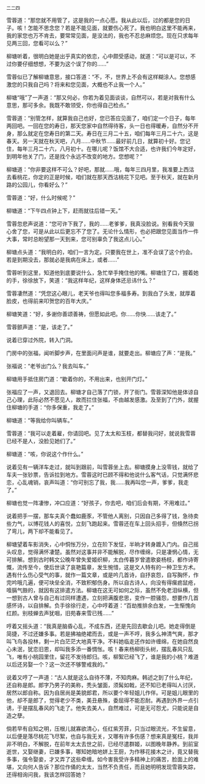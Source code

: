     二二四 

   雪蓉道：“那您就不用管了，这是我的一点心愿。我从此以后，过的都是您的日子。咳！怎能不思念您？若是不能见面，就要伤心死了。我也明白这里不能再来，我的家您也万不肯去，要常常见面，是没法的，我也不忍总麻烦您。现在只求每年见两三回，您看可以么？”

   柳塘听着，很明白她是出乎真实的依恋，心中颇受感动，就道：“可以是可以，不过你要仔细想想，不要为这个误了你的……”

   雪蓉似已了解柳塘意思，接口答道：“不，不，世界上不会有这样糊涂人。您想感激您的只我自己吗？将来和您见面，大概也不止我一个人。”

   柳塘“哦”了一声道：“那又何必，你若为着见面谈谈，自然可以，若是对我有什么意思，那可多余。我既不敢领受，你也得自己检点。”

   雪蓉道：“别管怎样，就算我自己也好，您已答应见面了，咱们定一个日子，每年两回吧。一回在您的寿日，那天您家中自然得待客，头一日也得暖寿，自然分不开身，那么就定在您寿日的第二天。寿日在三月二十五，咱们每年三月二十六，这是春天。另一天就在秋天吧，八月……中秋节……最好前几日，就算初十好。您记住，每年三月二十六，八月初十。在哪儿呢？饭馆不大合适，也许我们今年定好，到明年他关了门，还是找个永远不改变的地方。您想呢？”

   柳塘道：“你非要这样不可么？好吧，那就……哦，每年三四月里，我准要上西沽去看桃花，你定的正是时候，咱们就在那天西沽桃花下见吧。至于秋天，就在新月路的公园儿，你看好么？”

   雪蓉道：“好，什么时候呢？”

   柳塘道：“下午四点钟上下，赶雨就往后错一天。”

   雪蓉忽悲声说道：“您可许下我了，我的……老爹爹，我真没脸说。别看我今天狠心舍了您，可是从此以后更忘不了您了。无论什么情形，也必把跟您见面当作一件大事，常时总盼望那一天到来，您可别辜负了我这点儿心。”

   柳塘点头道：“我明白的，咱们一言为定。只要我在世上，准不会误了这个约会。若是到期没去，那就必是我病在床上，或者……”

   雪蓉听到这里，知道他到底要说什么，急忙举手掩住他的嘴。柳塘住了口，握着她的手，徐徐放下，笑道：“我这样年纪，这样身体还忌讳什么？”

   雪蓉凄然道：“凭您这心眼儿，老天爷也得叫您多福多寿。到我白了头发，就厚着脸皮，也得前来叩贺您的百年大庆。”

   柳塘笑道：“好，多谢你善颂善祷，但愿如此吧。你……你快……该走了。”

   雪蓉颤声道：“是，该走了。”

   说着已穿过外院，转入门洞。

   门房中的张福，闻听脚步声，在里面问声是谁，就要走出。柳塘应了声：“是我。”

   张福说：“老爷出门么？我去叫车。”

   柳塘用手抵住房门道：“歇着你的，不用出来，也别开门灯。”

   张福应了一声，又退回去。柳塘才自己落了门锁，开了街门。雪蓉深知他是体谅自己心理，此际必然不愿见人，故而拦住张福，不由越发感激。及至到了门外，就握住柳塘的手道：“你多保重，我走了。”

   柳塘道：“等我给你叫辆车。”

   雪蓉道：“我可以走着雇，你请回吧。见了太太和玉枝，都替我问好，就说我雪蓉已经不是人，没脸见她们了。”

   柳塘道：“咳，你说这个作什么。”

   说着见有一辆洋车走过，就叫到跟前，叫雪蓉坐上去。柳塘摸身上没零钱，就给了车夫一张钞票，告诉拉到地方。雪蓉这时已顾不得和他说什么客气话，只觉满怀悲恋，心乱魂销，哀声叫道：“你可别忘了我，我……我再叫您一声，爹爹，我走了。”

   柳塘也觉一阵凄惨，冲口应道：“好孩子，你去吧，咱们后会有期，不用难过。”

   说着把手一摆，那车夫真个蠢如鹿豕，不管他人离别，只因自己多得了钱，急待卖些力气，以博花钱人的喜悦，立刻飞跑起来。雪蓉还在车上回头招手，但倏然已拐了弯儿，两下却不能看见了。

   柳塘望着车影消失，心中恫怅万分，立在阶下发怔，半晌才转身踱入门内。自己摇头叹息，觉得满怀凄楚。虽然对这事并非不能解脱，尽作缠绵，只是凄惘心情，无可排解。想到古时韩文公晚年曾失爱姬织柳，太白传暮岁曾遣歌妾杨枝，都作诗寄慨，流传至今，使后世读了哀艳篇章，发生惋惜，这是文人特有的一种卫生方术。遇有什么伤心受气的事，就作一篇文章，或是吟几首诗，自抒哀怨，自写胸怀，作完吟哦几遍，便可块垒全消，不致积郁伤身。所以自古诗人，向没有得瘰疬鼠疮，噎膈气臌的，就因有这排遣方法。柳塘在这无可如何之际，虽然不免老泪纵横，但一想到古人曾与自己有过同样遭遇，立刻把满腹悲思，变作一腔骚怨，想要作几首感怀诗，以自排解。负手徐徐行走，心中哼着道：“百劫推排余白发，一生惭愧向红颜。别枝蝉去声犹咽，旧苑春来雪已残……”

   哼着又摇头道：“我真是脑昏心乱，不成东西，还是先回去歇会儿吧。她走得倒是简捷，不过还嫌多事。若是拂袖绝裙而去，或是一声不哼，我多么神清气爽，那才叫飞鸟各投林，剩一片白茫茫大地真干净。不料她临走还作如许缠绵，在她自然良心未泯，犹恋旧恩，却叫我多添一番惆怅。咳！春来杨柳街头树，摆乱春风只乱飞，唯有小桃园里住，留花不发待郎归。咳，柳絮已经飞了，谁是我的小桃？难道以后还另娶一个？这一次还不够警戒我的。”

   说着又哼了一声道：“古人就是这么自待不薄，不知肉麻。韩述之到了什么年纪，还自称是郎。郎字乃男子的美称，秃头皱面，须髯如戟，还不知已老得叫人讨厌，居然以郎自称。因为自居尚是美貌郎君，所以要个年轻姐儿作伴。可是姐儿眼里的他，却不是郎了，觉得老少不类，美丑悬殊，委屈得不能忍耐。再遇到外界一点引诱，于是摆乱春风的飞走了。他失去美人，自然难过，可是无可怨尤，只能说是自造之孽。

   倘若早有自知之明，压根儿就寡欲清心，任红紫芳菲，只当过眼流光，不生留意，以后便是落尽桃花飞尽絮，也自与我无关，又哪有许多伤感？想来真是冤枉，我并非不明白，不解脱，在前年太太去世之前，已经尽遣群姬，以图晚年静养。到前室逝世，又娶继妻，已嫌多事，哪知她暗地姘上王厨，为作移花接木之计，竟又替我多事，强令娶妾，才又弄了这些牵缠。如今害我受许多精神上的痛苦，脸面上的难堪，又向何人告诉？那位作俑的太太，当然不负责任，而且她明明发现雪蓉失踪，还得相询问我，我该怎样回答她？

